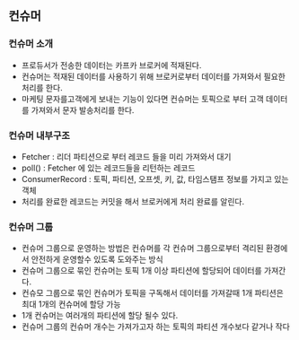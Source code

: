 ## 컨슈머

### 컨슈머 소개

* 프로듀서가 전송한 데이터는 카프카 브로커에 적재된다.
* 컨슈머는 적재된 데이터를 사용하기 위해 브로커로부터 데이터를 가져와서 필요한 처리를 한다.
* 마케팅 문자를고객에게 보내는 기능이 있다면 컨슈머는 토픽으로 부터 고객 데이터를 가져와서 문자 발송처리를 한다.

### 컨슈머 내부구조

* Fetcher : 리더 파티션으로 부터 레코드 들을 미리 가져와서 대기
* poll() : Fetcher 에 있는 레코드들을 리턴하는 레코드
* ConsumerRecord : 토픽, 파티션, 오프셋, 키, 값, 타임스탬프 정보를 가지고 있는 객체
* 처리를 완료한 레코드는 커밋을 해서 브로커에게 처리 완료를 알린다.

### 컨슈머 그룹

* 컨슈머 그룹으로 운영하는 방법은 컨슈머를 각 컨슈머 그룹으로부터 격리된 환경에서 안전하게 운영할수 있도록 도와주는 방식
* 컨슈머 그룹으로 묶인 컨슈머는 토픽 1개 이상 파티션에 할당되어 데이터를 가져간다.
* 컨슈모 그룹으로 묶인 컨슈머가 토픽을 구독해서 데이터를 가져갈때 1개 파티션은 최대 1개의 컨슈머에 할당 가능
* 1개 컨슈머는 여러개의 파티션에 할당 될수 있다.
* 컨슈머 그룹의 컨슈머 개수는 가져가고자 하는 토픽의 파티션 개수보다 같거나 작다

### 